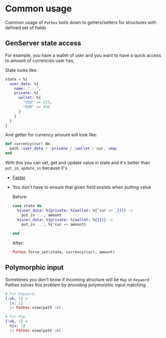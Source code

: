 # Common usage

Common usage of `Pathex` boils down to getters/setters for structures with defined set of fields

## GenServer state access

For example, you have a wallet of user and you want to have a quick access to amount of currencies user has,

State looks like:

```elixir
state = %{
  user_data: %{
    name: "...",
    private: %{
      wallet: %{
        "USD" => 123,
        "EUR" => 456
      }
    }
  }
}
```

And getter for currency amount will look like:

```elixir
def currency(cur) do
  path :user_data / :private / :wallet / cur, :map
end
```

With this you can set, get and update value in state and it's better than
`put_in`, `update_in` because it's

* [Faster](https://github.com/hissssst/pathex_bench)
* You don't have to ensure that given field exsists when putting value

  Before:
  ```elixir
  case state do
    %{user_data: %{private: %{wallet: %{^cur => _}}}} ->
      put_in ..., amount
    %{user_data: %{private: %{wallet: %{}}}} ->
      put_in ..., %{^cur => amount}
    ...
  end
  ```

  After:
  ```elixir
  Pathex.force_set(state, currency(cur), amount)
  ```

## Polymorphic input

Sometimes you don't know if incoming structure will be `Map` or `Keyword`
Pathex solves this problem by providing polymorphic input matching

```elixir
# For Keyword
{:ok, 1} =
  [x: 1]
  |> Pathex.view(path :x)

# For Map
{:ok, 1} =
  %{x: 1}
  |> Pathex.view(path :x)
```
